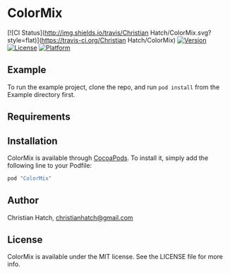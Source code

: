 # ColorMix

[![CI Status](http://img.shields.io/travis/Christian Hatch/ColorMix.svg?style=flat)](https://travis-ci.org/Christian Hatch/ColorMix)
[![Version](https://img.shields.io/cocoapods/v/ColorMix.svg?style=flat)](http://cocoapods.org/pods/ColorMix)
[![License](https://img.shields.io/cocoapods/l/ColorMix.svg?style=flat)](http://cocoapods.org/pods/ColorMix)
[![Platform](https://img.shields.io/cocoapods/p/ColorMix.svg?style=flat)](http://cocoapods.org/pods/ColorMix)

## Example

To run the example project, clone the repo, and run `pod install` from the Example directory first.

## Requirements

## Installation

ColorMix is available through [CocoaPods](http://cocoapods.org). To install
it, simply add the following line to your Podfile:

```ruby
pod "ColorMix"
```

## Author

Christian Hatch, christianhatch@gmail.com

## License

ColorMix is available under the MIT license. See the LICENSE file for more info.
